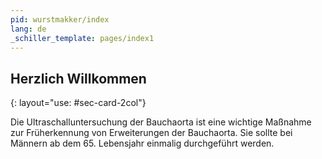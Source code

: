 ```yaml
---
pid: wurstmakker/index
lang: de
_schiller_template: pages/index1
---
```

## Herzlich Willkommen
{: layout="use: #sec-card-2col"}

Die Ultraschalluntersuchung der Bauchaorta ist eine wichtige Maßnahme zur Früherkennung von Erweiterungen der Bauchaorta. Sie sollte bei Männern ab dem 65. Lebensjahr einmalig durchgeführt werden.
